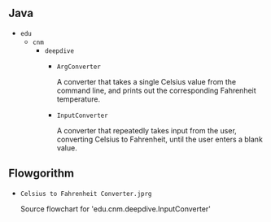 ## Java

* `edu`
    * `cnm`
        * `deepdive`
            * `ArgConverter`
            
                A converter that takes a single
                 Celsius value from the command
                  line, and prints out the 
                  corresponding Fahrenheit 
                  temperature.
            * `InputConverter`
                
                A converter that repeatedly takes input from the user, converting Celsius to Fahrenheit, until the user enters a blank value.

## Flowgorithm

* `Celsius to Fahrenheit Converter.jprg`
    
    Source flowchart for 'edu.cnm.deepdive.InputConverter'